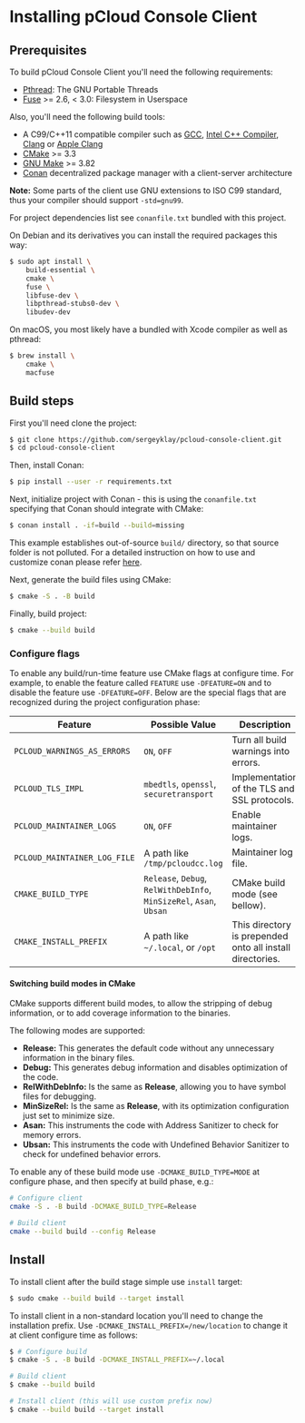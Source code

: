 # Installing pCloud Console Client

## Prerequisites

To build pCloud Console Client you'll need the following requirements:

- [Pthread](https://www.gnu.org/software/pth/): The GNU Portable Threads
- [Fuse](https://github.com/libfuse/libfuse) >= 2.6, < 3.0: Filesystem in Userspace

Also, you'll need the following build tools:

- A C99/C++11 compatible compiler such as
  [GCC](https://gcc.gnu.org),
  [Intel C++ Compiler](https://software.intel.com/content/www/us/en/develop/tools/oneapi/components/dpc-compiler.html),
  [Clang](https://clang.llvm.org) or
  [Apple Clang](https://apps.apple.com/us/app/xcode/id497799835)
- [CMake](https://cmake.org/) >= 3.3
- [GNU Make](https://www.gnu.org/software/make) >= 3.82
- [Conan](https://conan.io/) decentralized package manager with a client-server architecture

**Note:** Some parts of the client use GNU extensions to ISO C99 standard,
thus your compiler should support `-std=gnu99`.

For project dependencies list see `conanfile.txt` bundled with this project.

On Debian and its derivatives you can install the required packages this way:

```sh
$ sudo apt install \
    build-essential \
    cmake \
    fuse \
    libfuse-dev \
    libpthread-stubs0-dev \
    libudev-dev
```
On macOS, you most likely have a bundled with Xcode compiler as well as pthread:

```sh
$ brew install \
    cmake \
    macfuse
```

## Build steps

First you'll need clone the project:

```sh
$ git clone https://github.com/sergeyklay/pcloud-console-client.git
$ cd pcloud-console-client
```

Then, install Conan:

```sh
$ pip install --user -r requirements.txt
```

Next, initialize project with Conan - this is using the `conanfile.txt`
specifying that Conan should integrate with CMake:

```sh
$ conan install . -if=build --build=missing
```

This example establishes out-of-source `build/` directory, so that source folder
is not polluted. For a detailed instruction on how to use and customize conan
please refer [here](https://docs.conan.io/en/latest/getting_started.html).

Next, generate the build files using CMake:

```sh
$ cmake -S . -B build
```

Finally, build project:

```sh
$ cmake --build build
```

### Configure flags

To enable any build/run-time feature use CMake flags at configure time.
For example, to enable the feature called `FEATURE` use `-DFEATURE=ON` and to
disable the feature use `-DFEATURE=OFF`. Below are the special flags that are
recognized during the project configuration phase:

| Feature                      | Possible Value                                                      | Description                                                       |
| ---------------------------- |---------------------------------------------------------------------|-------------------------------------------------------------------|
| `PCLOUD_WARNINGS_AS_ERRORS`  | `ON`, `OFF`                                                         | Turn all build warnings into errors.                              |
| `PCLOUD_TLS_IMPL`            | `mbedtls`, `openssl`, `securetransport`                             | Implementation of the TLS and SSL protocols.                      |
| `PCLOUD_MAINTAINER_LOGS`     | `ON`, `OFF`                                                         | Enable maintainer logs.                                           |
| `PCLOUD_MAINTAINER_LOG_FILE` | A path like `/tmp/pcloudcc.log`                                     | Maintainer log file.                                              |
| `CMAKE_BUILD_TYPE`           | `Release`, `Debug`, `RelWithDebInfo`, `MinSizeRel`, `Asan`, `Ubsan` | CMake build mode (see bellow).                                    |
| `CMAKE_INSTALL_PREFIX`       | A path like `~/.local`, or `/opt`                                   | This directory is prepended onto all install directories.         |

#### Switching build modes in CMake

CMake supports different build modes, to allow the stripping of debug
information, or to add coverage information to the binaries.

The following modes are supported:

* **Release:** This generates the default code without any unnecessary
  information in the binary files.
* **Debug:** This generates debug information and disables optimization of the
  code.
* **RelWithDebInfo:** Is the same as **Release**, allowing
  you to have symbol files for debugging.
* **MinSizeRel:** Is the same as **Release**, with its
  optimization configuration just set to minimize size.
* **Asan:** This instruments the code with Address Sanitizer to check for
  memory errors.
* **Ubsan:** This instruments the code with Undefined Behavior Sanitizer to
  check for undefined behavior errors.

To enable any of these build mode use `-DCMAKE_BUILD_TYPE=MODE` at configure
phase, and then specify at build phase, e.g.:

```sh
# Configure client
cmake -S . -B build -DCMAKE_BUILD_TYPE=Release

# Build client
cmake --build build --config Release
```

## Install

To install client after the build stage simple use `install` target:

```sh
$ sudo cmake --build build --target install
```

To install client in a non-standard location you'll need to change the
installation prefix. Use `-DCMAKE_INSTALL_PREFIX=/new/location` to change it
at client configure time as follows:

```sh
$ # Configure build
$ cmake -S . -B build -DCMAKE_INSTALL_PREFIX=~/.local

# Build client
$ cmake --build build

# Install client (this will use custom prefix now)
$ cmake --build build --target install
```
